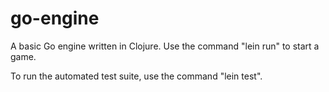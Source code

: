 # go-engine

A basic Go engine written in Clojure. Use the command "lein run" to start a game.

To run the automated test suite, use the command "lein test".